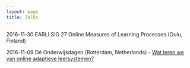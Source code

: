 ```yaml
---
layout: page
title: Talks
---
```


2016-11-30 EARLI SIG 27 Online Measures of Learning Processes (Oulu, Finland)

2016-11-09 Dé Onderwijsdagen (Rotterdam, Netherlands) - [Wat leren we van online adaptieve leersystemen?](https://dl.dropboxusercontent.com/u/4505928/2016_Talk_Onderwijsdagen.html)